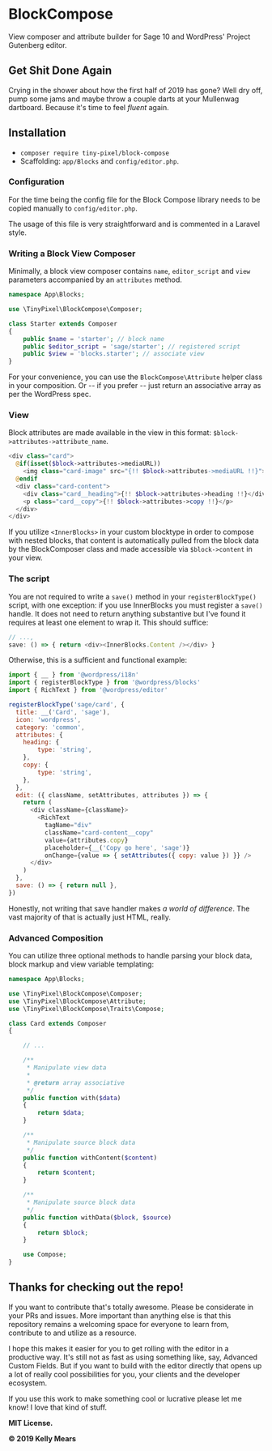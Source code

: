 # BlockCompose

View composer and attribute builder for Sage 10 and WordPress' Project Gutenberg editor.

## Get Shit Done Again

Crying in the shower about how the first half of 2019 has gone? Well dry off, pump some jams and maybe throw a couple darts at your Mullenwag dartboard. Because it's time to feel _fluent_ again.

## Installation

- `composer require tiny-pixel/block-compose`
- Scaffolding: `app/Blocks` and `config/editor.php`.

### Configuration

For the time being the config file for the Block Compose library needs to be copied manually to `config/editor.php`.

The usage of this file is very straightforward and is commented in a Laravel style.

### Writing a Block View Composer

Minimally, a block view composer contains `name`, `editor_script` and `view` parameters accompanied by an `attributes` method.

```php
namespace App\Blocks;

use \TinyPixel\BlockCompose\Composer;

class Starter extends Composer
{
    public $name = 'starter'; // block name
    public $editor_script = 'sage/starter'; // registered script
    public $view = 'blocks.starter'; // associate view
}
```

For your convenience, you can use the `BlockCompose\Attribute` helper class in your composition. Or -- if you prefer -- just return an associative array as per the WordPress spec.

### View

Block attributes are made available in the view in this format: `$block->attributes->attribute_name`.

```php
<div class="card">
  @if(isset($block->attributes->mediaURL))
    <img class="card-image" src="{!! $block->attributes->mediaURL !!}">
  @endif
  <div class="card-content">
    <div class="card__heading">{!! $block->attributes->heading !!}</div>
    <p class="card__copy">{!! $block->attributes->copy !!}</p>
  </div>
</div>
```

If you utilize `<InnerBlocks>` in your custom blocktype in order to compose with nested blocks, that content is automatically pulled from the block data by the BlockComposer class and made accessible via `$block->content` in your view.

### The script

You are not required to write a `save()` method in your `registerBlockType()` script, with one exception: if you use InnerBlocks you must register a `save()` handle. It does not need to return anything substantive but I've found it requires at least one element to wrap it. This should suffice:

```js
// ...,
save: () => { return <div><InnerBlocks.Content /></div> }
```

Otherwise, this is a sufficient and functional example:

```js
import { __ } from '@wordpress/i18n'
import { registerBlockType } from '@wordpress/blocks'
import { RichText } from '@wordpress/editor'

registerBlockType('sage/card', {
  title: __('Card', 'sage'),
  icon: 'wordpress',
  category: 'common',
  attributes: {
    heading: {
        type: 'string',
    },
    copy: {
        type: 'string',
    },
  },
  edit: ({ className, setAttributes, attributes }) => {
    return (
      <div className={className}>
        <RichText
          tagName="div"
          className="card-content__copy"
          value={attributes.copy}
          placeholder={__('Copy go here', 'sage')}
          onChange={value => { setAttributes({ copy: value }) }} />
      </div>
    )
  },
  save: () => { return null },
})
```

Honestly, not writing that save handler makes _a world of difference_. The vast majority of that is actually just HTML, really.

### Advanced Composition

You can utilize three optional methods to handle parsing your block data, block markup and view variable templating:

```php
namespace App\Blocks;

use \TinyPixel\BlockCompose\Composer;
use \TinyPixel\BlockCompose\Attribute;
use \TinyPixel\BlockCompose\Traits\Compose;

class Card extends Composer
{

    // ...

    /**
     * Manipulate view data
     *
     * @return array associative
     */
    public function with($data)
    {
        return $data;
    }

    /**
     * Manipulate source block data
     */
    public function withContent($content)
    {
        return $content;
    }

    /**
     * Manipulate source block data
     */
    public function withData($block, $source)
    {
        return $block;
    }

    use Compose;
}
```

## Thanks for checking out the repo!

If you want to contribute that's totally awesome. Please be considerate in your PRs and issues. More important than anything else is that this repository remains a welcoming space for everyone to learn from, contribute to and utilize as a resource.

I hope this makes it easier for you to get rolling with the editor in a productive way. It's still not as fast as using something like, say, Advanced Custom Fields. But if you want to build with the editor directly that opens up a lot of really cool possibilities for you, your clients and the developer ecosystem.

If you use this work to make something cool or lucrative please let me know! I love that kind of stuff.

**MIT License.**

**&copy; 2019 Kelly Mears**
